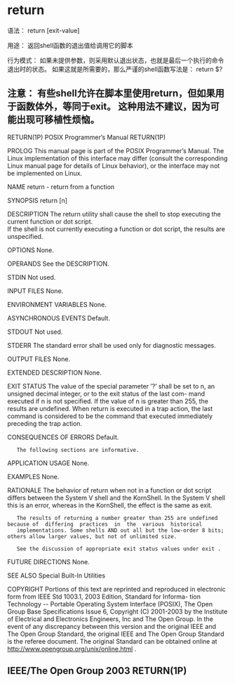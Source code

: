 # return

语法：
return [exit-value]

用途：
返回shell函数的退出值给调用它的脚本

行为模式：
如果未提供参数，则采用默认退出状态，也就是最后一个执行的命令退出时的状态。
如果这就是所需要的，那么严谨的shell函数写法是：
return $?
 
注意：
有些shell允许在脚本里使用return，但如果用于函数体外，等同于exit。
这种用法不建议，因为可能出现可移植性烦恼。
--------------------------------------------------------------------------------------------------
RETURN(1P)                 POSIX Programmer’s Manual                RETURN(1P)

PROLOG
       This  manual page is part of the POSIX Programmer’s Manual.  The Linux implementation of this interface may differ (consult the
       corresponding Linux manual page for details of Linux behavior), or the interface may not be implemented on Linux.

NAME
       return - return from a function

SYNOPSIS
       return [n]

DESCRIPTION
       The return utility shall cause the shell to stop executing the current function or dot script.    
       If the shell  is  not  currently executing a function or dot script, the results are unspecified.

OPTIONS
       None.

OPERANDS
       See the DESCRIPTION.

STDIN
       Not used.

INPUT FILES
       None.

ENVIRONMENT VARIABLES
       None.

ASYNCHRONOUS EVENTS
       Default.

STDOUT
       Not used.

STDERR
       The standard error shall be used only for diagnostic messages.

OUTPUT FILES
       None.

EXTENDED DESCRIPTION
       None.

EXIT STATUS
       The  value  of the special parameter ’?’ shall be set to n, an unsigned decimal integer, or to the exit status of the last com-
       mand executed if n is not specified. If the value of n is greater than 255, the results are undefined.  When return is executed
       in a trap action, the last command is considered to be the command that executed immediately preceding the trap action.

CONSEQUENCES OF ERRORS
       Default.

       The following sections are informative.

APPLICATION USAGE
       None.

EXAMPLES
       None.

RATIONALE
       The behavior of return when not in a function or dot script differs between the System V shell and the KornShell. In the System
       V shell this is an error, whereas in the KornShell, the effect is the same as exit.

       The results of returning a number greater than 255 are undefined because of  differing  practices  in  the  various  historical
       implementations. Some shells AND out all but the low-order 8 bits; others allow larger values, but not of unlimited size.

       See the discussion of appropriate exit status values under exit .

FUTURE DIRECTIONS
       None.

SEE ALSO
       Special Built-In Utilities

COPYRIGHT
       Portions of this text are reprinted and reproduced in electronic form from IEEE Std 1003.1, 2003 Edition, Standard for Informa-
       tion Technology -- Portable Operating System Interface (POSIX), The Open Group  Base  Specifications  Issue  6,  Copyright  (C)
       2001-2003  by  the  Institute  of Electrical and Electronics Engineers, Inc and The Open Group. In the event of any discrepancy
       between this version and the original IEEE and The Open Group Standard, the original IEEE and The Open Group  Standard  is  the
       referee document. The original Standard can be obtained online at http://www.opengroup.org/unix/online.html .

IEEE/The Open Group                  2003                           RETURN(1P)
--------------------------------------------------------------------------------------------------
